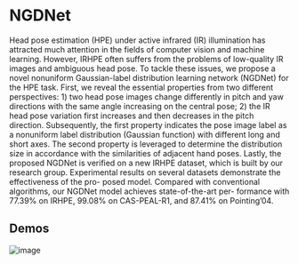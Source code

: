 # NGDNet
Head pose estimation (HPE) under active infrared (IR) illumination has attracted much attention in the fields of computer vision and machine learning. However, IRHPE often suffers from the problems of low-quality IR images and ambiguous head pose. To tackle these issues, we propose a novel nonuniform Gaussian-label distribution learning network (NGDNet) for the HPE task. First, we reveal the essential properties from two different perspectives: 1) two head pose images change differently in pitch and yaw directions with the same angle increasing on the central pose; 2) the IR head pose variation first increases and then decreases in the pitch direction. Subsequently, the first property indicates the pose image label as a nonuniform label distribution (Gaussian function) with different long and short axes. The second property is leveraged to determine the distribution size in accordance with the similarities of adjacent hand poses. Lastly, the proposed NGDNet is verified on a new IRHPE dataset, which is built by our research group. Experimental results on several datasets demonstrate the effectiveness of the pro- posed model. Compared with conventional algorithms, our NGDNet model achieves state-of-the-art per- formance with 77.39% on IRHPE, 99.08% on CAS-PEAL-R1, and 87.41% on Pointing’04. 
## Demos
![image](/Users/tingtingliu/Downloads/NGDNet/Fig.1a.png)
